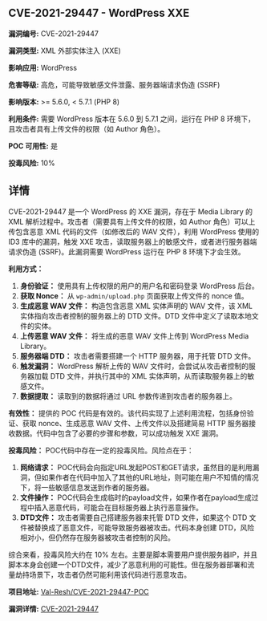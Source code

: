 ## CVE-2021-29447 - WordPress XXE

**漏洞编号:** CVE-2021-29447

**漏洞类型:** XML 外部实体注入 (XXE)

**影响应用:** WordPress

**危害等级:** 高危，可能导致敏感文件泄露、服务器端请求伪造 (SSRF)

**影响版本:** >= 5.6.0, < 5.7.1 (PHP 8)

**利用条件:** 需要 WordPress 版本在 5.6.0 到 5.7.1 之间，运行在 PHP 8 环境下，且攻击者具有上传文件的权限（如 Author 角色）。

**POC 可用性:** 是

**投毒风险:** 10%

## 详情

CVE-2021-29447 是一个 WordPress 的 XXE 漏洞，存在于 Media Library 的 XML 解析过程中。攻击者（需要具有上传文件的权限，如 Author 角色）可以上传包含恶意 XML 代码的文件（如修改后的 WAV 文件），利用 WordPress 使用的 ID3 库中的漏洞，触发 XXE 攻击，读取服务器上的敏感文件，或者进行服务器端请求伪造 (SSRF)。此漏洞需要 WordPress 运行在 PHP 8 环境下才会生效。

**利用方式：**
1.  **身份验证：** 使用具有上传权限的用户的用户名和密码登录 WordPress 后台。
2.  **获取 Nonce：** 从 `wp-admin/upload.php` 页面获取上传文件的 nonce 值。
3.  **生成恶意 WAV 文件：** 构造包含恶意 XML 实体声明的 WAV 文件，该 XML 实体指向攻击者控制的服务器上的 DTD 文件。DTD 文件中定义了读取本地文件的实体。
4.  **上传恶意 WAV 文件：** 将生成的恶意 WAV 文件上传到 WordPress Media Library。
5.  **服务器端 DTD：** 攻击者需要搭建一个 HTTP 服务器，用于托管 DTD 文件。
6.  **触发漏洞：**  WordPress 解析上传的 WAV 文件时，会尝试从攻击者控制的服务器加载 DTD 文件，并执行其中的 XML 实体声明，从而读取服务器上的敏感文件。
7.  **数据提取：**  读取到的数据将通过 URL 参数传递到攻击者的服务器上。

**有效性：**
提供的 POC 代码是有效的。该代码实现了上述利用流程，包括身份验证、获取 nonce、生成恶意 WAV 文件、上传文件以及搭建简易 HTTP 服务器接收数据。代码中包含了必要的步骤和参数，可以成功触发 XXE 漏洞。

**投毒风险：**
POC代码中存在一定的投毒风险。风险点在于：
1.  **网络请求：** POC代码会向指定URL发起POST和GET请求，虽然目的是利用漏洞，但如果作者在代码中加入了其他的URL地址，则可能在用户不知情的情况下，将一些敏感信息发送到作者的服务器。
2.  **文件操作：** POC代码会生成临时的payload文件，如果作者在payload生成过程中插入恶意代码，可能会在目标服务器上执行恶意操作。
3.  **DTD文件：** 攻击者需要自己搭建服务器来托管 DTD 文件，如果这个 DTD 文件被替换成了恶意文件，可能导致服务器被攻击。代码本身创建 DTD，风险相对小，但仍然存在服务器被攻击者控制的风险。

综合来看，投毒风险大约在 10% 左右。主要是脚本需要用户提供服务器IP，并且脚本本身会创建一个DTD文件，减少了恶意利用的可能性。但在服务器部署和流量劫持场景下，攻击者仍然可能利用该代码进行恶意攻击。

**项目地址:** [Val-Resh/CVE-2021-29447-POC](https://github.com/Val-Resh/CVE-2021-29447-POC)

**漏洞详情:** [CVE-2021-29447](https://nvd.nist.gov/vuln/detail/CVE-2021-29447)